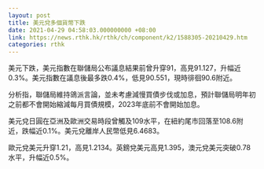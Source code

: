 ```yaml
---
layout: post
title: 美元兌多個貨幣下跌
date: 2021-04-29 04:58:03.000000000 +08:00
link: https://news.rthk.hk/rthk/ch/component/k2/1588305-20210429.htm
categories: rthk
---
```


美元下跌，美元指數在聯儲局公布議息結果前曾升穿91，高見91.127，升幅近0.3%。美元指數在議息後最多跌0.4%，低見90.551，現時徘徊90.6附近。

分析指，聯儲局維持鴿派言論，並未考慮減慢買債步伐或加息，預計聯儲局明年初之前都不會開始縮減每月買債規模，2023年底前不會開始加息。

美元兌日圓在亞洲及歐洲交易時段曾觸及109水平，在紐約尾市回落至108.6附近，跌幅近0.1%。美元兌離岸人民幣低見6.4683。

歐元兌美元升穿1.21，高見1.2134。英鎊兌美元高見1.395，澳元兌美元突破0.78水平，升幅近0.5%。
